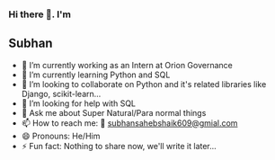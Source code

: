 ### Hi there 👋. I'm

## Subhan

<!--
**subhanSahebShaik/subhanSahebShaik** is a ✨ _special_ ✨ repository because its `README.md` (this file) appears on your GitHub profile.

Here are some ideas to get you started:

-->

- 🔭 I’m currently working as an Intern at Orion Governance
- 🌱 I’m currently learning Python and SQL
- 👯 I’m looking to collaborate on Python and it's related libraries like Django, scikit-learn...
- 🤔 I’m looking for help with SQL
- 💬 Ask me about Super Natural/Para normal things
- 📫 How to reach me: 📧 subhansahebshaik609@gmial.com
- 😄 Pronouns: He/Him
- ⚡ Fun fact: Nothing to share now, we'll write it later...

